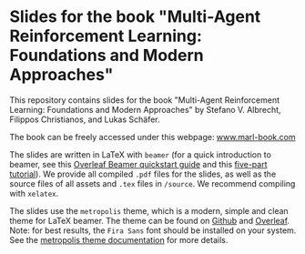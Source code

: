 # Slides for the book "Multi-Agent Reinforcement Learning: Foundations and Modern Approaches"

This repository contains slides for the book "Multi-Agent Reinforcement Learning: Foundations and Modern Approaches" by Stefano V. Albrecht, Filippos Christianos, and Lukas Schäfer.

The book can be freely accessed under this webpage: www.marl-book.com

The slides are written in LaTeX with `beamer` (for a quick introduction to beamer, see this [Overleaf Beamer quickstart guide](https://www.overleaf.com/learn/latex/Beamer) and this [five-part tutorial](https://www.overleaf.com/learn/latex/Beamer_Presentations%3A_A_Tutorial_for_Beginners_(Part_1)%E2%80%94Getting_Started)). We provide all compiled `.pdf` files for the slides, as well as the source files of all assets and `.tex` files in `/source`. We recommend compiling with `xelatex`.

The slides use the `metropolis` theme, which is a modern, simple and clean theme for LaTeX beamer. The theme can be found on [Github](https://github.com/matze/mtheme) and [Overleaf](https://www.overleaf.com/latex/templates/metropolis-beamer-theme/qzyvdhrntfmr). Note: for best results, the `Fira Sans` font should be installed on your system. See the [metropolis theme documentation](https://github.com/matze/mtheme?tab=readme-ov-file#installation) for more details.
